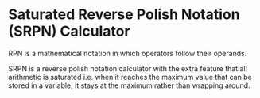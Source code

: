 # Saturated Reverse Polish Notation (SRPN) Calculator

RPN is a mathematical notation in which operators follow their operands. 

SRPN is a reverse polish notation calculator with the extra feature that all arithmetic is saturated i.e. when it reaches the maximum value that can be stored in a variable, it stays at the maximum rather than wrapping around. 